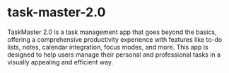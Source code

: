 # task-master-2.0
 TaskMaster 2.0 is a task management app that goes beyond the basics, offering a comprehensive productivity experience with features like to-do lists, notes, calendar integration, focus modes, and more. This app is designed to help users manage their personal and professional tasks in a visually appealing and efficient way.
